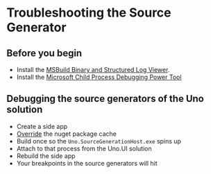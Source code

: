# Troubleshooting the Source Generator


## Before you begin

- Install the [MSBuild Binary and Structured Log Viewer](http://msbuildlog.com/). 
- Install the [Microsoft Child Process Debugging Power Tool](https://marketplace.visualstudio.com/items?itemName=vsdbgplat.MicrosoftChildProcessDebuggingPowerTool)

## Debugging the source generators of the Uno solution

- Create a side app
- [Override](https://github.com/unoplatform/uno/blob/7f003e13f34f899a4b9ac04552317920f961247a/src/crosstargeting_override.props.sample#L45) the nuget package cache
- Build once so the `Uno.SourceGenerationHost.exe` spins up
- Attach to that process from the Uno.UI solution
- Rebuild the side app
- Your breakpoints in the source generators will hit



